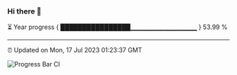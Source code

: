 ### Hi there 👋

⏳ Year progress { ████████████████▁▁▁▁▁▁▁▁▁▁▁▁▁▁ } 53.99 %

---

⏰ Updated on Mon, 17 Jul 2023 01:23:37 GMT

![Progress Bar CI](https://github.com/JuvenileQ/Progress-Bar-CI/workflows/main/badge.svg)
